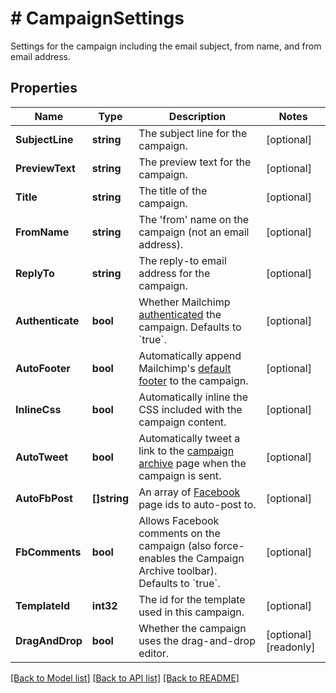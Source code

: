 # # CampaignSettings
Settings for the campaign including the email subject, from name, and from email address.

## Properties 


Name | Type | Description | Notes
------------ | ------------- | ------------- | -------------
**SubjectLine**| **string** | The subject line for the campaign.  | [optional]
**PreviewText**| **string** | The preview text for the campaign.  | [optional]
**Title**| **string** | The title of the campaign.  | [optional]
**FromName**| **string** | The &#39;from&#39; name on the campaign (not an email address).  | [optional]
**ReplyTo**| **string** | The reply-to email address for the campaign.  | [optional]
**Authenticate**| **bool** | Whether Mailchimp [authenticated](https://mailchimp.com/help/about-email-authentication/) the campaign. Defaults to &#x60;true&#x60;.  | [optional]
**AutoFooter**| **bool** | Automatically append Mailchimp&#39;s [default footer](https://mailchimp.com/help/about-campaign-footers/) to the campaign.  | [optional]
**InlineCss**| **bool** | Automatically inline the CSS included with the campaign content.  | [optional]
**AutoTweet**| **bool** | Automatically tweet a link to the [campaign archive](https://mailchimp.com/help/about-email-campaign-archives-and-pages/) page when the campaign is sent.  | [optional]
**AutoFbPost**| **[]string** | An array of [Facebook](https://mailchimp.com/help/connect-or-disconnect-the-facebook-integration/) page ids to auto-post to.  | [optional]
**FbComments**| **bool** | Allows Facebook comments on the campaign (also force-enables the Campaign Archive toolbar). Defaults to &#x60;true&#x60;.  | [optional]
**TemplateId**| **int32** | The id for the template used in this campaign.  | [optional]
**DragAndDrop**| **bool** | Whether the campaign uses the drag-and-drop editor.  | [optional] [readonly]


[[Back to Model list]](../../README.md#models) [[Back to API list]](../../README.md#endpoints) [[Back to README]](../../README.md)

